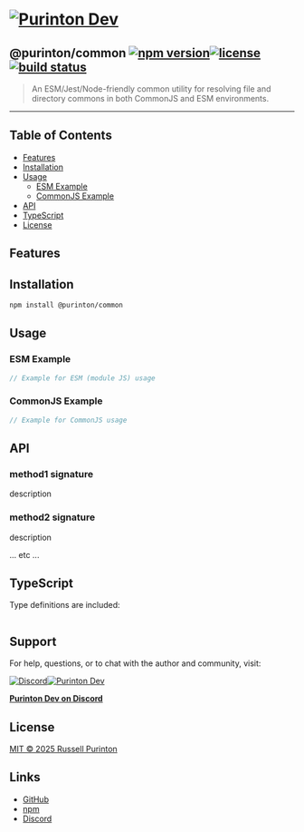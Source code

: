 # [![Purinton Dev](https://purinton.us/logos/brand.png)](https://discord.gg/QSBxQnX7PF)

## @purinton/common [![npm version](https://img.shields.io/npm/v/@purinton/common.svg)](https://www.npmjs.com/package/@purinton/common)[![license](https://img.shields.io/github/license/purinton/common.svg)](LICENSE)[![build status](https://github.com/purinton/common/actions/workflows/nodejs.yml/badge.svg)](https://github.com/purinton/common/actions)

> An ESM/Jest/Node-friendly common utility for resolving file and directory commons in both CommonJS and ESM environments.

---

## Table of Contents

- [Features](#features)
- [Installation](#installation)
- [Usage](#usage)
  - [ESM Example](#esm-example)
  - [CommonJS Example](#commonjs-example)
- [API](#api)
- [TypeScript](#typescript)
- [License](#license)

## Features

## Installation

```bash
npm install @purinton/common
```

## Usage

### ESM Example

```js
// Example for ESM (module JS) usage

```

### CommonJS Example

```js
// Example for CommonJS usage

```

## API

### method1 signature

description

### method2 signature

description

... etc ...

## TypeScript

Type definitions are included:

```ts

```

## Support

For help, questions, or to chat with the author and community, visit:

[![Discord](https://purinton.us/logos/discord_96.png)](https://discord.gg/QSBxQnX7PF)[![Purinton Dev](https://purinton.us/logos/purinton_96.png)](https://discord.gg/QSBxQnX7PF)

**[Purinton Dev on Discord](https://discord.gg/QSBxQnX7PF)**

## License

[MIT © 2025 Russell Purinton](LICENSE)

## Links

- [GitHub](https://github.com/purinton/common)
- [npm](https://www.npmjs.com/package/@purinton/common)
- [Discord](https://discord.gg/QSBxQnX7PF)
